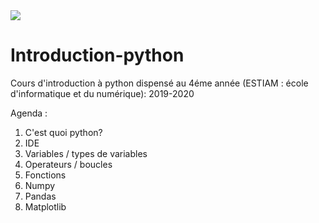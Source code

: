 <img src="https://www.google.com/url?sa=i&url=https%3A%2F%2Fwww.estiam.education%2F&psig=AOvVaw3jKzynGaCLiGhRMNsVCvi&ust=1602340367212000&source=images&cd=vfe&ved=0CAIQjRxqFwoTCKDOo6fdp-wCFQAAAAAdAAAAABAD" />

# Introduction-python

Cours d'introduction à python dispensé au 4éme année (ESTIAM : école d'informatique et du numérique): 2019-2020

Agenda :

1) C'est quoi python?
2) IDE
3) Variables / types de variables
4) Operateurs / boucles
5) Fonctions
6) Numpy
7) Pandas
8) Matplotlib

